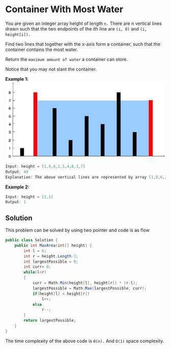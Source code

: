 # Container With Most Water

You are given an integer array height of length `n.` There are n vertical lines drawn such that the two endpoints of the ith line are `(i, 0)` and `(i, height[i]).`

Find two lines that together with the x-axis form a container, such that the container contains the most water.

Return the ``maximum amount of water`` a container can store.

Notice that you may not slant the container.

 
**Example 1:**
<img src="https://raw.githubusercontent.com/nameson2672/notebook/master/image/most-water-container.jpg" title="" alt="as" width="749">
```csharp
Input: height = [1,8,6,2,5,4,8,3,7]
Output: 49
Explanation: The above vertical lines are represented by array [1,8,6,2,5,4,8,3,7]. In this case, the max area of water (blue section) the container can contain is 49.
```
**Example 2:**
```csharp
Input: height = [1,1]
Output: 1
```

## Solution
This problem can be solved by using two pointer and code is as flow
```csharp
public class Solution {
    public int MaxArea(int[] height) {
        int l = 0;
        int r = height.Length-1;
        int largestPossible = 0;
        int curr= 0;
        while(l<r)
        {
            curr = Math.Min(height[l], height[r]) * (r-l);
            largestPossible = Math.Max(largestPossible, curr);
            if(height[l] < height[r])
                l++;
            else 
                r--;
        }
        return largestPossible;
    }
}
```

The time complexity of the above code is `O(n).` And `O(1)` space complexity.